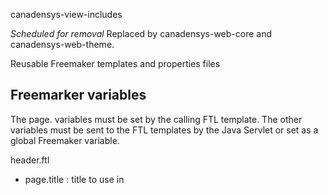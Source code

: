 canadensys-view-includes

*Scheduled for removal*
Replaced by canadensys-web-core and canadensys-web-theme.

Reusable Freemaker templates and properties files

Freemarker variables
--------------------
The page. variables must be set by the calling FTL template.
The other variables must be sent to the FTL templates by the Java Servlet or set as a global Freemaker variable.

header.ftl
* page.title : title to use in <title> tag
* page.cssScreenPrintList : Freemarker sequence of CSS to include as media="screen,print" 
* page.cssList : Freemarker sequence of CSS to include as media="screen"
* page.cssPrintList : Freemarker sequence of CSS to include as media="print"
* page.prefetchList : dns-prefetch and prefetch tags
* gaAccount : Google Analytics account
* gaSiteVerification : Google Analytics site verification

canadensys-header.ftl
* URLHelper : reference to net.canadensys.web.FreemarkerURLHelper
* userMessageKey : key(in the project language resource) pointing to a message to display to the user. This message will be shown on all pages.

footer.ftl
* page.javaScriptIncludeList : Java Script file(s) to include
* page.javaScriptSetupCallList : Java Script initialization function(s) to call
* page.jQueryJavaScriptSetupCallList : Java Script function(s) to call at jQuery initialization (inside $(document).ready(...))
* footerAdditionalInfoKey : key(in the project language resource) pointing to some text to add in the footer. This is currently limited to one text item.
* footerAdditionalInfoParamKey : name of a variable that would hold a value to be used with `footerAdditionalInfoKey` when this latter includes the {0} notation.

global-functions.ftl
* function formatFileInclude : format a file name for minified and/or versioned files

error/404.ft
* Canadensys 404 page
